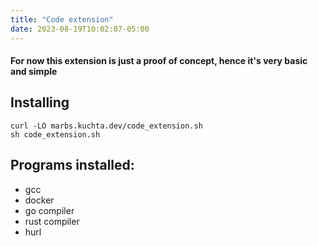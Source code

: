 ```yaml
---
title: "Code extension"
date: 2023-08-19T10:02:07-05:00
---
```


#### For now this extension is just a proof of concept, hence it's very basic and simple

## Installing
```fish
curl -LO marbs.kuchta.dev/code_extension.sh
sh code_extension.sh
```

## Programs installed:
- gcc
- docker
- go compiler
- rust compiler
- hurl
